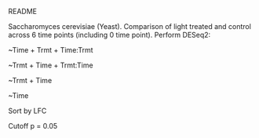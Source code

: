 README

Saccharomyces cerevisiae (Yeast). Comparison of light treated and control across 6 time points (including 0 time point). Perform DESeq2:

~Time + Trmt + Time:Trmt


~Trmt + Time + Trmt:Time


~Trmt + Time


~Time


Sort by LFC


Cutoff p = 0.05

